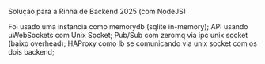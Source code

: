 Solução para a Rinha de Backend 2025 (com NodeJS)

Foi usado uma instancia como memorydb (sqlite in-memory); 
API usando uWebSockets com Unix Socket; 
Pub/Sub com zeromq via ipc unix socket (baixo overhead); 
HAProxy como lb se comunicando via unix socket com os dois backend;
